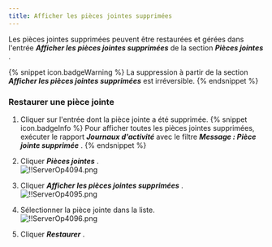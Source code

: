 ```yaml
---
title: Afficher les pièces jointes supprimées
---
```

Les pièces jointes supprimées peuvent être restaurées et gérées dans l'entrée ***Afficher les pièces jointes supprimées*** de la section ***Pièces jointes*** . 

{% snippet icon.badgeWarning %} 
La suppression à partir de la section ***Afficher les pièces jointes supprimées*** est irréversible. 
{% endsnippet %}
 
### Restaurer une pièce jointe 

1. Cliquer sur l'entrée dont la pièce jointe a été supprimée. 
{% snippet icon.badgeInfo %} 
Pour afficher toutes les pièces jointes supprimées, exécuter le rapport ***Journaux d'activité*** avec le filtre ***Message : Pièce jointe supprimée*** . 
{% endsnippet %}
 
2. Cliquer ***Pièces jointes*** .  
![!!ServerOp4094.png](/img/fr/server/ServerOp4094.png) 
1. Cliquer ***Afficher les pièces jointes supprimées*** .  
![!!ServerOp4095.png](/img/fr/server/ServerOp4095.png) 
1. Sélectionner la pièce jointe dans la liste.  
![!!ServerOp4096.png](/img/fr/server/ServerOp4096.png) 
1. Cliquer ***Restaurer*** . 

